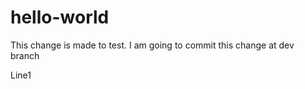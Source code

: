 # hello-world


This change is made to test. I am going to commit this change at dev branch

Line1



